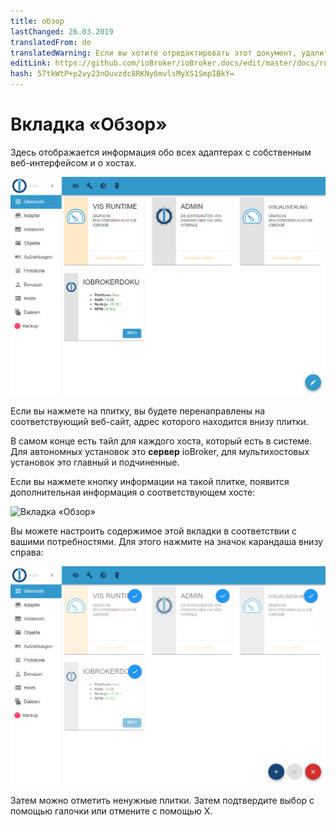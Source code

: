 ```yaml
---
title: обзор
lastChanged: 26.03.2019
translatedFrom: de
translatedWarning: Если вы хотите отредактировать этот документ, удалите поле «translationFrom», в противном случае этот документ будет снова автоматически переведен
editLink: https://github.com/ioBroker/ioBroker.docs/edit/master/docs/ru/admin/overview.md
hash: 57tkWtP+p2vy23nOuvzdc8RKNy6mvlsMyXS1SmpIBkY=
---
```

# Вкладка «Обзор»
Здесь отображается информация обо всех адаптерах с собственным веб-интерфейсом и о хостах.

![Вкладка «Обзор»](../../de/admin/media/ADMIN_Uebersicht.png)

Если вы нажмете на плитку, вы будете перенаправлены на соответствующий веб-сайт, адрес которого находится внизу плитки.

В самом конце есть тайл для каждого хоста, который есть в системе. Для автономных установок это **сервер** ioBroker, для мультихостовых установок это главный и подчиненные.

Если вы нажмете кнопку информации на такой плитке, появится дополнительная информация о соответствующем хосте:

![Вкладка «Обзор»](../../de/admin/media/ADMIN_Uebersicht_host.png)

Вы можете настроить содержимое этой вкладки в соответствии с вашими потребностями. Для этого нажмите на значок карандаша внизу справа:

![Вкладка «Обзор»](../../de/admin/media/ADMIN_Uebersicht_edit.png)

Затем можно отметить ненужные плитки. Затем подтвердите выбор с помощью галочки или отмените с помощью X.